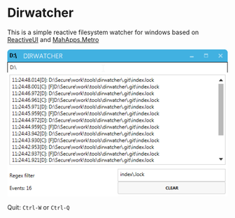 Dirwatcher
==========

This is a simple reactive filesystem watcher for windows based on [ReactiveUI](http://reactiveui.net/) and [MahApps.Metro](https://github.com/MahApps/MahApps.Metro) 

![](dirwatcher.png)

Quit: `Ctrl-W` or `Ctrl-Q`
